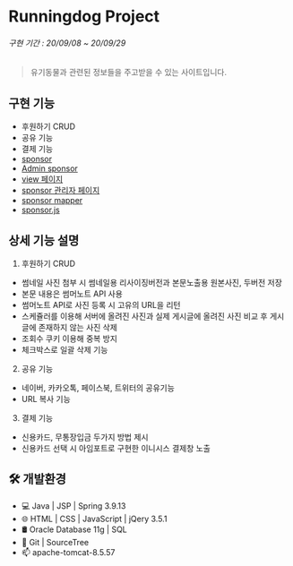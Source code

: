 # Runningdog Project
###### 구현 기간 : 20/09/08 ~ 20/09/29
> 유기동물과 관련된 정보들을 주고받을 수 있는 사이트입니다.

## 구현 기능
+ 후원하기 CRUD
+ 공유 기능
+ 결제 기능
+ [sponsor](https://github.com/dydhslxl7/runningdog/tree/main/src/main/java/com/kh/runningdog/sponsor)
+ [Admin sponsor](https://github.com/dydhslxl7/runningdog/tree/main/src/main/java/com/kh/runningdog/admin/sponsor/controller)
+ [view 페이지](https://github.com/dydhslxl7/runningdog/tree/main/src/main/webapp/WEB-INF/views/sponsor)
+ [sponsor 관리자 페이지](https://github.com/dydhslxl7/runningdog/tree/main/src/main/webapp/WEB-INF/views/admin/userBoard)
+ [sponsor mapper](https://github.com/dydhslxl7/runningdog/tree/main/src/main/resources/mappers)
+ [sponsor.js](https://github.com/dydhslxl7/runningdog/blob/main/src/main/webapp/resources/common/js/sponsor.js)

## 상세 기능 설명
1. 후원하기 CRUD
  + 썸네일 사진 첨부 시 썸네일용 리사이징버전과 본문노출용 원본사진, 두버전 저장
  + 본문 내용은 썸머노트 API 사용
  + 썸머노트 API로 사진 등록 시 고유의 URL을 리턴
  + 스케쥴러를 이용해 서버에 올려진 사진과 실제 게시글에 올려진 사진 비교 후 게시글에 존재하지 않는 사진 삭제
  + 조회수 쿠키 이용해 중복 방지
  + 체크박스로 일괄 삭제 기능
2. 공유 기능
  + 네이버, 카카오톡, 페이스북, 트위터의 공유기능
  + URL 복사 기능
3. 결제 기능
  + 신용카드, 무통장입금 두가지 방법 제시
  + 신용카드 선택 시 아임포트로 구현한 이니시스 결제창 노출

## 🛠 개발환경
+ &#128187; Java | JSP | Spring 3.9.13
+ &#127760; HTML | CSS | JavaScript | jQery 3.5.1
+ 🛢 Oracle Database 11g | SQL
+ &#128295; Git | SourceTree
+ &#128235; apache-tomcat-8.5.57
